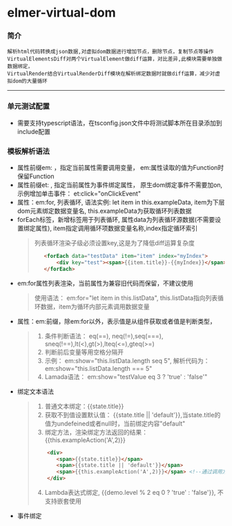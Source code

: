 # elmer-virtual-dom

### 简介
    解析html代码转换成json数据,对虚拟dom数据进行增加节点，删除节点，复制节点等操作
    VirtualElementsDiff对两个VirtualElement做diff运算，对比差异,此模块需要单独做数据绑定，
    VirtualRender结合VirtualRenderDiff模块在解析绑定数据时就做diff运算，减少对虚拟dom的大量循环
----
### 单元测试配置
- 需要支持typescript语法，在tsconfig.json文件中将测试脚本所在目录添加到include配置
### 模板解析语法
- 属性前缀em: ，指定当前属性需要调用变量， em:属性读取的值为Function时保留Function
- 属性前缀et: , 指定当前属性为事件绑定属性， 原生dom绑定事件不需要加on,示例增加单击事件： et:click="onClickEvent"
- 属性：em:for, 列表循环, 语法实例: let item in this.exampleData,  item为下层dom元素绑定数据变量名, this.exampleData为获取循环列表数据
- forEach标签，新增标签用于列表循环, 属性data为列表循环源数据(不需要设置绑定属性), item指定调用循环项数据变量名称,index指定循环索引
   > 列表循环渲染子级必须设置key,这是为了降低diff运算复杂度
   > ``` html
   >    <forEach data="testData" item="item" index="myIndex">
   >        <div key="test"><span>{{item.title}}-{{myIndex}}</span></div>
   >    </forEach>
   > ```
- em:for属性列表渲染，当前属性为兼容旧代码而保留，不建议使用
   > 使用语法： em:for="let item in this.listData", this.listData指向列表循环数据，item为循环内部元素调用数据变量
- 属性：em:前缀，除em:for以外，表示值是从组件获取或者值是判断类型，
   > 1. 条件判断语法： eq(==), neq(!=),seq(===), sneq(!==),lt(<),gt(>),lteq(<=),gteq(>=)
   > 2. 判断前后变量等用空格分隔开
   > 3. 示例： em:show="this.listData.length seq 5", 解析代码为： em:show="this.listData.length === 5"
   > 4. Lamada语法： em:show="testValue eq 3 ? 'true' : 'false'"
 - 绑定文本语法
   > 1. 普通文本绑定：{{state.title}}
   > 2. 获取不到值设置默认值： {{state.title || 'default'}},当state.title的值为undefeined或者null时，当前绑定内容"default"
   > 3. 绑定方法，渲染绑定方法返回的结果： {{this.exampleAction('A',2)}}
   > ``` html
   >     <div>
   >        <span>{{state.title}}</span>
   >        <span>{{state.title || 'default'}}</span>
   >        <span>{{this.exampleAction('A',2)}}</span> <!--通过调用方法返回值绑定内容-->
   >     </div>
   > ```
   > 4. Lambda表达式绑定, {{demo.level % 2 eq 0 ? 'true' : 'false'}}, 不支持嵌套使用
- 事件绑定
